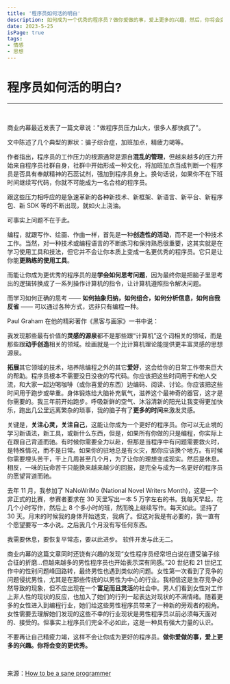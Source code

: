 ```yaml
---
title: '程序员如何活的明白'
description: 如何成为一个优秀的程序员？做你爱做的事，爱上更多的兴趣，然后，你将会变的更优秀。
date: 2023-5-25
isPage: true
tags:
- 情感
- 思想
---
```


# 程序员如何活的明白?

---
&nbsp;

商业内幕最近发表了一篇文章说："做程序员压力山大，很多人都快疯了"。

文中陈述了几个典型的罪状：骗子综合症，加班加点，精疲力竭等。

作者指出，程序员的工作压力的根源通常是源自**混乱的管理**，但越来越多的压力开始来自程序员社群自身，社群中开始形成一种文化，将加班加点当成判断一个程序员是否具有奉献精神的石蕊试剂，强加到程序员身上。换句话说，如果你不在下班时间继续写代码，你就不可能成为一名合格的程序员。

跟这些压力相呼应的是急速革新的各种新技术、新框架、新语言、新平台、新程序包、新 SDK 等的不断出现，就如火上浇油。

可事实上问题不在于此。

编程，就跟写作、绘画、作曲一样，首先是一种**创造性的活动**，而不是一个种技术工作。当然，对一种技术或编程语言的不断练习和保持熟悉很重要，这其实就是在学习使用工具和技法，但它并不会让你本质上变成一名更优秀的程序员。它只是让你能**更熟练的使用工具**。

而能让你成为更优秀的程序员的是**学会如何思考问题**，因为最终你是把脑子里思考出的逻辑转换成了一系列操作计算机的指令，让计算机遵照指令解决问题。

而学习如何正确的思考 —— **如何抽象归纳，如何组合，如何分析信息，如何自我反省** —— 可以通过各种方式，远非只有编程一种。

Paul Graham 在他的精彩著作《黑客与画家》一书中说：

我发现那些最有价值的**灵感的源泉**都不是那些跟“计算机”这个词相关的领域，而是那些跟**动手创造**相关的领域。绘画就是一个比计算机理论能提供更丰富灵感的思想源泉。

**拓展**其它领域的技术，培养除编程之外的其它**爱好**，这会给你的日常工作带来巨大的帮助。程序员根本不需要没日没夜的写代码。你应该把这些时间用于和他人交流，和大家一起边喝咖啡（或你喜爱的东西）边编码、阅读、讨论。你应该把这些时间用于跑步或举重。身体锻炼给大脑补充氧气，滋养这个最神奇的器官，这才是你需要的。我三年前开始跑步。呼吸新鲜的空气、沐浴清新的阳光让我变得更加快乐，跑出几公里远离繁杂的琐事，我的脑子有了**更多的时间**来激发灵感。

关键是，**关注心灵，关注自己**，这能让你成为一个更好的程序员。你可以无止境的学习新语法，新工具，或新什么东西，但是，如果所有你做的只是编程，你实际上在跟自己背道而驰。有时候你需要全力以赴，但那是当程序中有问题需要救火时，是特殊情况，而不是日常。如果你的驻地总是有火灾，那你应该换个地方。有时候你需要埋头苦干，干上几周甚至几个月，为了让你的理想变成现实。然后是休息。相反，一味的玩命苦干只能换来越来越少的回报，是完全与成为一名更好的程序员的愿望背道而驰。

去年 11 月，我参加了 NaNoWriMo (National Novel Writers Month)，这是一个非正式的比赛，参赛者要求在 30 天里写出一本 5 万字左右的书。我每天早起，花几个小时写作，然后上 8 个多小时的班，然而晚上继续写作。每天如此。坚持了 30 天。月末的时候我的身体开始透支，我病了。但这对我是有必要的，我一直有个愿望要写一本小说。之后我几个月没有写任何东西。

我需要休息，要恢复平常态，要以此进步。 软件开发与此无二。

商业内幕的这篇文章同时还饶有兴趣的发现“女性程序员经常坦白说在遭受骗子综合征的折磨…但越来越多的男性程序员也开始表示深有同感。”20 世纪和 21 世纪工作中的性别问题峰回路转，最终男性也遇到类似的问题。女性第一次看到了竞争的问题侵扰男性，尤其是在那些传统的以男性为中心的行业。我相信这是生存竞争必然导致的现象，但不应出现在一个**富足而且灵活**的社会中。男人们看到女性对工作上非人性的现状的反应，也加入了她们的行列一起表达对现状的不满情绪。随着更多的女性进入到编程行业，她们给这些男性程序员带来了一种新的旁观者的视角。女性需要去理解她们发现的这些不幸的行业现状是男性程序员以前必须每天面对的、接受的。但事实上程序员们完全不必如此，这是一种具有强大力量的认识。

不要再让自己精疲力竭，这样不会让你成为更好的程序员。**做你爱做的事，爱上更多的兴趣。你将会变的更优秀。**


&nbsp;
&nbsp;

来源：[How to be a sane programmer](https://nicholascloud.com/2014/03/how-to-be-a-sane-programmer/)
